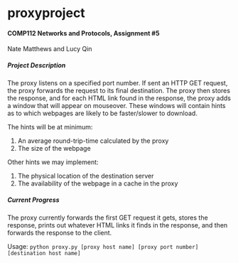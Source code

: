 # proxyproject 
#### COMP112 Networks and Protocols, Assignment #5
Nate Matthews and Lucy Qin

##### Project Description
The proxy listens on a specified port number. If sent an HTTP GET request, the proxy forwards 
the request to its final destination. The proxy then stores the response, and for each HTML
link found in the response, the proxy adds a window that will appear on mouseover. These windows
will contain hints as to which webpages are likely to be faster/slower to download. 

The hints will be at minimum:

1. An average round-trip-time calculated by the proxy
2. The size of the webpage

Other hints we may implement:

1. The physical location of the destination server
2. The availability of the webpage in a cache in the proxy

##### Current Progress
The proxy currently forwards the first GET request it gets, stores the response,
prints out whatever HTML links it finds in the response, and then forwards the response to the client.

Usage: `python proxy.py [proxy host name] [proxy port number] [destination host name]`





